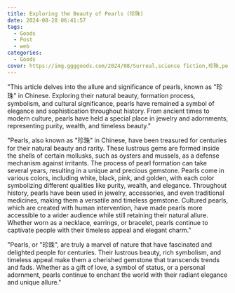 ```yaml
---
title: Exploring the Beauty of Pearls (珍珠)
date: 2024-08-28 06:41:57
tags:
  - Goods
  - Post
  - web
categories:
  - Goods
cover: https://img.ggggoods.com/2024/08/Surreal,science fiction,珍珠,pearl,technology,tech,diagrams,renderings,colors_20240830_00001_.png
---
```


"This article delves into the allure and significance of pearls, known as \"珍珠\" in Chinese. Exploring their natural beauty, formation process, symbolism, and cultural significance, pearls have remained a symbol of elegance and sophistication throughout history. From ancient times to modern culture, pearls have held a special place in jewelry and adornments, representing purity, wealth, and timeless beauty."

"Pearls, also known as \"珍珠\" in Chinese, have been treasured for centuries for their natural beauty and rarity. These lustrous gems are formed inside the shells of certain mollusks, such as oysters and mussels, as a defense mechanism against irritants. The process of pearl formation can take several years, resulting in a unique and precious gemstone. Pearls come in various colors, including white, black, pink, and golden, with each color symbolizing different qualities like purity, wealth, and elegance. Throughout history, pearls have been used in jewelry, accessories, and even traditional medicines, making them a versatile and timeless gemstone. Cultured pearls, which are created with human intervention, have made pearls more accessible to a wider audience while still retaining their natural allure. Whether worn as a necklace, earrings, or bracelet, pearls continue to captivate people with their timeless appeal and elegant charm."

"Pearls, or \"珍珠\", are truly a marvel of nature that have fascinated and delighted people for centuries. Their lustrous beauty, rich symbolism, and timeless appeal make them a cherished gemstone that transcends trends and fads. Whether as a gift of love, a symbol of status, or a personal adornment, pearls continue to enchant the world with their radiant elegance and unique allure."
